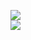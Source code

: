 [![](https://img.shields.io/badge/Made%20With-Github%20Spray-lightgrey.svg?style=for-the-badge&logo=github)](https://github.com/Annihil/github-spray#3363)  
[![](https://i.imgur.com/2DrTn0Z.gif)](https://github.com/Annihil/github-spray)